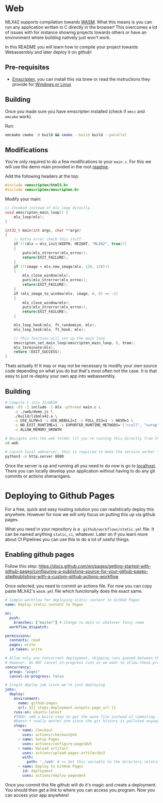 # Web

MLX42 supports compilation towards [WASM](https://webassembly.org/). What this means is you can run any application written in C directly in the browser!
This overcomes a lot of issues with for instance showing projects towards others or have an environment where building natively just won't work.

In this README you will learn how to compile your project towards Webassembly and later deploy it on github!

## Pre-requisites

- [Emscripten](https://emscripten.org/), you can install this via brew or read the instructions they provide for [Windows or Linux](https://emscripten.org/docs/getting_started/downloads.html)

## Building

Once you made sure you have emscripten installed (check if `emcc` and `emcake` work).

Run:
```bash
emcmake cmake -B build && cmake --build build --parallel
```

## Modifications

You're only required to do a few modifications to your `main.c`.
For this we will use the demo main provided in the root [readme](../README.md).

Add the following headers at the top:
```c
#include <emscripten/html5.h>
#include <emscripten/emscripten.h>
```

Modify your main:
```c
// Invoked instead of mlx_loop directly.
void emscripten_main_loop() {
	mlx_loop(mlx);
}

int32_t	main(int argc, char **argv)
{
	// Gotta error check this stuff
	if (!(mlx = mlx_init(WIDTH, HEIGHT, "MLX42", true)))
	{
		puts(mlx_strerror(mlx_errno));
		return(EXIT_FAILURE);
	}
	if (!(image = mlx_new_image(mlx, 128, 128)))
	{
		mlx_close_window(mlx);
		puts(mlx_strerror(mlx_errno));
		return(EXIT_FAILURE);
	}
	if (mlx_image_to_window(mlx, image, 0, 0) == -1)
	{
		mlx_close_window(mlx);
		puts(mlx_strerror(mlx_errno));
		return(EXIT_FAILURE);
	}

	mlx_loop_hook(mlx, ft_randomize, mlx);
	mlx_loop_hook(mlx, ft_hook, mlx);

	// This function will set up the main loop
	emscripten_set_main_loop(emscripten_main_loop, 0, true);
	mlx_terminate(mlx);
	return (EXIT_SUCCESS);
}
```

Thats actually it! It may or may not be necessary to modify your own source code depending on what you do but that's most often not the case.
It is that easy to just re-deploy your own app into webassembly.

## Building

```bash
# Compile C into JS/WASM
emcc -O3 -I include -I mlx -pthread main.c \
	-o ./web/demo.js \
	./build/libmlx42.a \
	-s USE_GLFW=3 -s USE_WEBGL2=1 -s FULL_ES3=1 -s WASM=1 \
	-s NO_EXIT_RUNTIME=1 -s EXPORTED_RUNTIME_METHODS='["ccall", "cwrap"]' \
	-s ALLOW_MEMORY_GROWTH

# Navigate into the web folder (if you're running this directly from this repo)
cd web

# Launch local webserver, this is required to make the service worker function.
python3 -m http.server 8000
```

Once the server is up and running all you need to do now is go to [localhost](http://localhost:8000/index.html).
There you can locally develop your application without having to do any git commits or actions shenanigans.

# Deploying to Github Pages

For a free, quick and easy hosting solution you can realistically deploy this anywhere.
However for now we will only focus on putting this up via github pages.

What you need in your repository is a `.github/workflows/static.yml` file.
It can be named anything `static`, `ci`, whatever. Later on if you learn more about CI Pipelines you can use this to do a lot of useful things.

## Enabling github pages
Follow this step: https://docs.github.com/en/pages/getting-started-with-github-pages/configuring-a-publishing-source-for-your-github-pages-site#publishing-with-a-custom-github-actions-workflow

Once selected, you need to commit an actions file.
For now you can copy paste MLX42's `wasm.yml` file which functionally does the exact same.
```yml
# Simple workflow for deploying static content to GitHub Pages
name: Deploy static content to Pages

on:
  push:
	branches: ["master"] # Change to main or whatever fancy name
  workflow_dispatch:

permissions:
  contents: read
  pages: write
  id-token: write

# Allow only one concurrent deployment, skipping runs queued between the run in-progress and latest queued.
# However, do NOT cancel in-progress runs as we want to allow these production deployments to complete.
concurrency:
  group: "pages"
  cancel-in-progress: false

# Single deploy job since we're just deploying
jobs:
  deploy:
	environment:
	  name: github-pages
	  url: ${{ steps.deployment.outputs.page_url }}
	runs-on: ubuntu-latest
	#TODO: add a build step to get the wasm file instead of commiting it.
	#Doesn't really matter atm since the git history is polluted anyway
	steps:
	  - name: Checkout
		uses: actions/checkout@v4
	  - name: Setup Pages
		uses: actions/configure-pages@v5
	  - name: Upload artifact
		uses: actions/upload-pages-artifact@v3
		with:
		  path: './web' # <= Set this variable to the directory relative to the root of the repo.
	  - name: Deploy to GitHub Pages
		id: deployment
		uses: actions/deploy-pages@v4
```

Once you commit this file github will do it's magic and create a deployment.
You should then get a link to where you can access you program. Now you can access your app anywhere!
